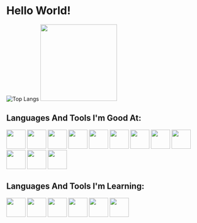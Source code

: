 # Hello World!

![Top Langs](https://github-readme-stats.vercel.app/api/top-langs/?username=Mimi-ctrl&theme=transparent&text_color=999999&title_color=999999)
<img src="https://media.giphy.com/media/WUlplcMpOCEmTGBtBW/giphy.gif" width="200">

## Languages And Tools I'm Good At:
<img src="https://cdn.jsdelivr.net/gh/devicons/devicon/icons/python/python-original.svg" height=50 /> <img src="https://cdn.jsdelivr.net/gh/devicons/devicon/icons/vscode/vscode-original.svg" height=50 />  <img src="https://cdn.jsdelivr.net/gh/devicons/devicon/icons/git/git-original.svg" height=50 /> <img src="https://cdn.jsdelivr.net/gh/devicons/devicon/icons/html5/html5-original.svg" height=50 />  <img src="https://cdn.jsdelivr.net/gh/devicons/devicon/icons/css3/css3-original.svg" height=50 />  <img src="https://cdn.jsdelivr.net/gh/devicons/devicon/icons/postgresql/postgresql-original.svg" height=50 /> <img src="https://cdn.jsdelivr.net/gh/devicons/devicon/icons/linux/linux-original.svg" height=50 />  <img src="https://cdn.jsdelivr.net/gh/devicons/devicon/icons/codecov/codecov-plain.svg" height=50 /> <img src="https://cdn.jsdelivr.net/gh/devicons/devicon/icons/javascript/javascript-original.svg" height=50 /> <img src="https://cdn.jsdelivr.net/gh/devicons/devicon/icons/react/react-original.svg" height=50 /> <img src="https://cdn.jsdelivr.net/gh/devicons/devicon/icons/mongodb/mongodb-original.svg" height=50 /> <img src="https://cdn.jsdelivr.net/gh/devicons/devicon/icons/nodejs/nodejs-original.svg" height=50 />
          
          
          
## Languages And Tools I'm Learning: 
<img src="https://cdn.jsdelivr.net/gh/devicons/devicon/icons/redux/redux-original.svg" height=50  /> <img src="https://cdn.jsdelivr.net/gh/devicons/devicon/icons/graphql/graphql-plain.svg" height=50 /> <img src="https://github.com/Mimi-ctrl/Mimi-ctrl/assets/56686737/0e7ee7da-1d81-4cac-be19-3ad8962559fd" height=50 /> <img src="https://cdn.jsdelivr.net/gh/devicons/devicon/icons/jenkins/jenkins-original.svg" height=50 /> <img src="https://cdn.jsdelivr.net/gh/devicons/devicon/icons/docker/docker-original-wordmark.svg" height=50 /> <img src="https://cdn.jsdelivr.net/gh/devicons/devicon/icons/typescript/typescript-original.svg" height=50 />
          

